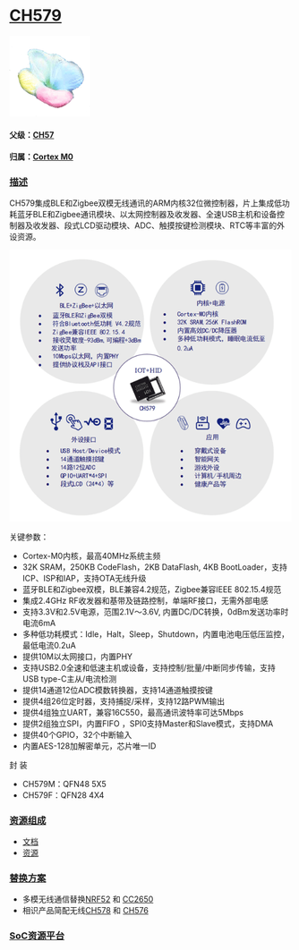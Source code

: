 ﻿# [CH579](https://github.com/sochub/CH579)
[![sites](SoC/SoC.png)](http://www.qitas.cn) 
#### 父级：[CH57](https://github.com/sochub/CH57) 
#### 归属：[Cortex M0](https://github.com/sochub/CM0) 

### [描述](https://github.com/sochub/CH579/wiki) 

CH579集成BLE和Zigbee双模无线通讯的ARM内核32位微控制器，片上集成低功耗蓝牙BLE和Zigbee通讯模块、以太网控制器及收发器、全速USB主机和设备控制器及收发器、段式LCD驱动模块、ADC、触摸按键检测模块、RTC等丰富的外设资源。

[![sites](SoC/CH579.png)](http://www.wch.cn/products/CH579.html) 

关键参数：

* Cortex-M0内核，最高40MHz系统主频
* 32K SRAM，250KB CodeFlash，2KB DataFlash, 4KB BootLoader，支持ICP、ISP和IAP，支持OTA无线升级
* 蓝牙BLE和Zigbee双模，BLE兼容4.2规范，Zigbee兼容IEEE 802.15.4规范
* 集成2.4GHz RF收发器和基带及链路控制，单端RF接口，无需外部电感
* 支持3.3V和2.5V电源，范围2.1V～3.6V, 内置DC/DC转换，0dBm发送功率时电流6mA
* 多种低功耗模式：Idle，Halt，Sleep，Shutdown，内置电池电压低压监控，最低电流0.2uA
* 提供10M以太网接口，内置PHY
* 支持USB2.0全速和低速主机或设备，支持控制/批量/中断同步传输，支持USB type-C主从/电流检测
* 提供14通道12位ADC模数转换器，支持14通道触摸按键
* 提供4组26位定时器，支持捕捉/采样，支持12路PWM输出
* 提供4组独立UART，兼容16C550，最高通讯波特率可达5Mbps
* 提供2组独立SPI，内置FIFO ，SPI0支持Master和Slave模式，支持DMA
* 提供40个GPIO，32个中断输入
* 内置AES-128加解密单元，芯片唯一ID

封 装

* CH579M：QFN48 5X5 
* CH579F：QFN28 4X4

### [资源组成](https://github.com/sochub/CH579)

* [文档](docs/) 
* [资源](src/) 

### [替换方案](https://github.com/sochub/CH579)

* 多模无线通信替换[NRF52](https://github.com/sochub/NRF52) 和 [CC2650](https://github.com/sochub/CC2650)
* 相识产品简配无线[CH578](https://github.com/sochub/CH578) 和 [CH576](https://github.com/sochub/CH576)

###  [SoC资源平台](http://www.qitas.cn)
